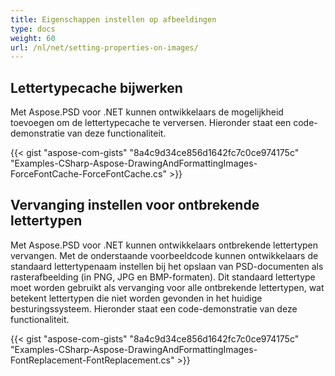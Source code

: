 ```yaml
---
title: Eigenschappen instellen op afbeeldingen
type: docs
weight: 60
url: /nl/net/setting-properties-on-images/
---
```


## **Lettertypecache bijwerken**
Met Aspose.PSD voor .NET kunnen ontwikkelaars de mogelijkheid toevoegen om de lettertypecache te verversen. Hieronder staat een code-demonstratie van deze functionaliteit.


{{< gist "aspose-com-gists" "8a4c9d34ce856d1642fc7c0ce974175c" "Examples-CSharp-Aspose-DrawingAndFormattingImages-ForceFontCache-ForceFontCache.cs" >}}
## **Vervanging instellen voor ontbrekende lettertypen**
Met Aspose.PSD voor .NET kunnen ontwikkelaars ontbrekende lettertypen vervangen. Met de onderstaande voorbeeldcode kunnen ontwikkelaars de standaard lettertypenaam instellen bij het opslaan van PSD-documenten als rasterafbeelding (in PNG, JPG en BMP-formaten). Dit standaard lettertype moet worden gebruikt als vervanging voor alle ontbrekende lettertypen, wat betekent lettertypen die niet worden gevonden in het huidige besturingssysteem. Hieronder staat een code-demonstratie van deze functionaliteit.

{{< gist "aspose-com-gists" "8a4c9d34ce856d1642fc7c0ce974175c" "Examples-CSharp-Aspose-DrawingAndFormattingImages-FontReplacement-FontReplacement.cs" >}}

